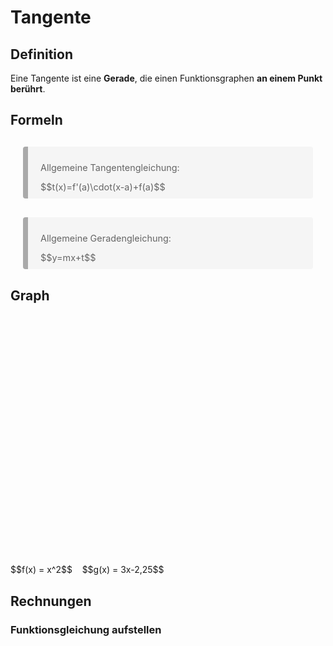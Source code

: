 <script src="https://polyfill.io/v3/polyfill.min.js?features=es6"></script>
<script id="MathJax-script" async src="https://cdn.jsdelivr.net/npm/mathjax@3/es5/tex-mml-chtml.js"></script>
<link rel="stylesheet" type="text/css" href="https://jsxgraph.uni-bayreuth.de/distrib/jsxgraph.css" />
<script type="text/javascript" src="https://jsxgraph.uni-bayreuth.de/distrib/jsxgraphcore.js"></script>
<style>
blockquote {
    background: #f5f5f5;
    color: #656565;
    border-left: 8px #aaa solid;
    border-radius: 4px;
    padding: 10px 20px;
    margin: 30px 20px;
    font-size: 1.03em;
}
</style>


# Tangente

## Definition
Eine Tangente ist eine **Gerade**, die einen Funktionsgraphen **an einem Punkt berührt**.

## Formeln

> Allgemeine Tangentengleichung:
> <div class="math">$$t(x)=f'(a)\cdot(x-a)+f(a)$$</div>

> Allgemeine Geradengleichung:
> <div class="math">$$y=mx+t$$</div>

## Graph
<div id="jxgbox" class="jxgbox" style="max-width:100%; max-height:50%; height:400px; width:400px"></div>
<span class="math">$$f(x) = x^2$$</span>&nbsp;&nbsp;&nbsp;&nbsp;<span class="math">$$g(x) = 3x-2,25$$</span>

## Rechnungen
### Funktionsgleichung aufstellen


<script type="text/javascript">
JXG.Options.text.useMathJax = true;

var board = JXG.JSXGraph.initBoard('jxgbox', {boundingbox: [-3, 6, 2, -1], keepAspectRatio:true, registerEvents:false, axis:true, grid:false, showCopyright:false, showNavigation:false});
board.create('functiongraph', function(x) {
    return Math.pow(x, 2);
}, {strokeColor:'green'});
board.create('functiongraph', function(x) {
    return 3*x - 2.25;
}, {strokeColor:'red', strokeWidth:2});
board.create('point', [1.5, 2.25], {size:4});
</script>
